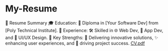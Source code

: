 # My-Resume
📄 Resume Summary 🎓 Education: 📘 Diploma in [Your Software Dev] from [Poly Technical Institute]. 💼 Experience: 🛠️ Skilled in 🌐 Web Dev, 📱 App Dev, and 🎨 UI/UX Design. 🌟 Key Strengths: 🚀 Delivering innovative solutions, ✨ enhancing user experiences, and 🎯 driving project success.
[CV.pdf](https://github.com/user-attachments/files/18460223/CV.pdf)
